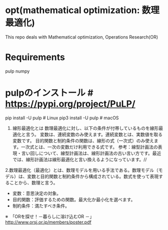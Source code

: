 # opt(mathematical optimization: 数理最適化)
This repo deals with Mathematical optimization, Operations Research(OR) 

# Requirements
pulp
numpy
# pulpのインストール  # https://pypi.org/project/PuLP/
pip install -U pulp # Linux
pip3 install -U pulp  # macOS

1. 線形最適化とは
  数理最適化に対し、以下の条件が付帯しているものを線形最適化と言う。
  変数は、連続変数のみ使えます。連続変数とは、実数値を取る変数です。
  目的関数と制約条件の関数は、線形の式（一次式）のみ使えます。一次式とは、一次の変数だけ利用できる式です。
  参考：線型計画法の表現・言い回しについて、線型計画法は、線形計画法の古い言い方です。最近では、線形計画法は線形最適化と言い換えるようになっています。//

2.数理最適化（最適化）とは、数理モデルを用いる手法である。数理モデル（モデル）は、変数と目的関数と制約条件から構成されている。数式を使って表現することから、数理と言う。
- 変数：意思決定の対象。
- 目的関数：評価するための関数。最大化か最小化を選べます。
- 制約条件：満たすべき条件。 

※　「ORを探せ！－暮らしに溶け込むOR －」
http://www.orsj.or.jp/members/poster.pdf
